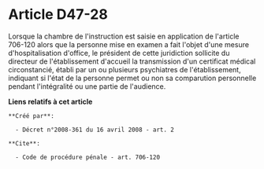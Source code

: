 # Article D47-28

Lorsque la chambre de l'instruction est saisie en application de l'article 706-120 alors que la personne mise en examen a
fait l'objet d'une mesure d'hospitalisation d'office, le président de cette juridiction sollicite du directeur de
l'établissement d'accueil la transmission d'un certificat médical circonstancié, établi par un ou plusieurs psychiatres de
l'établissement, indiquant si l'état de la personne permet ou non sa comparution personnelle pendant l'intégralité ou une
partie de l'audience.

**Liens relatifs à cet article**

	**Créé par**:

	  - Décret n°2008-361 du 16 avril 2008 - art. 2

	**Cite**:

	  - Code de procédure pénale - art. 706-120
